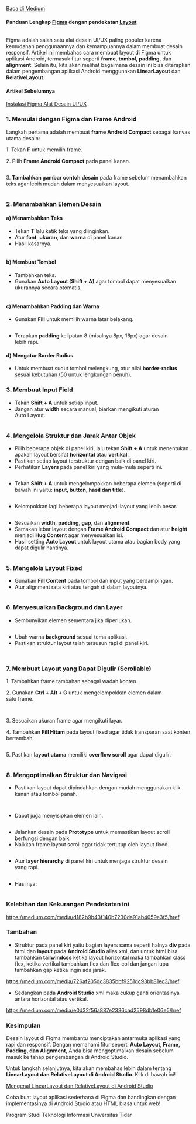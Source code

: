 <!--START_SECTION:medium-->
[Baca di Medium](https://medium.com/@dikaelsaputra/desain-aplikasi-di-figma-langkah-tips-layout-046f84ba7ce5?source=rss-272e0aace4a6------2)

<h4>Panduan Lengkap <a href="https://medium.com/u/44d2100e80cd">Figma</a> dengan pendekatan <a href="https://medium.com/u/932402d62e5b">Layout</a></h4><figure><img alt="" src="https://cdn-images-1.medium.com/max/768/1*V6BwB2lxVNJvroUf5kz34Q.png" /></figure><p>Figma adalah salah satu alat desain UI/UX paling populer karena kemudahan penggunaannya dan kemampuannya dalam membuat desain responsif. Artikel ini membahas cara membuat layout di Figma untuk aplikasi Android, termasuk fitur seperti <strong>frame</strong>, <strong>tombol</strong>, <strong>padding</strong>, dan <strong>alignment</strong>. Selain itu, kita akan melihat bagaimana desain ini bisa diterapkan dalam pengembangan aplikasi Android menggunakan <strong>LinearLayout</strong> dan <strong>RelativeLayout</strong>.</p><h4>Artikel Sebelumnya</h4><p><a href="https://medium.com/@dikaelsaputra/instalasi-figma-alat-desain-ui-ux-d2d3e5bade78">Instalasi Figma Alat Desain UI/UX</a></p><h3>1. Memulai dengan Figma dan Frame Android</h3><p>Langkah pertama adalah membuat <strong>frame Android Compact</strong> sebagai kanvas utama desain:</p><p>1. Tekan <strong>F</strong> untuk memilih frame.</p><p>2. Pilih <strong>Frame Android Compact</strong> pada panel kanan.</p><figure><img alt="" src="https://cdn-images-1.medium.com/max/768/1*l9w0nB4-idawKhAtVts2gw.png" /></figure><p>3. <strong>Tambahkan gambar contoh desain</strong> pada frame sebelum menambahkan teks agar lebih mudah dalam menyesuaikan layout.</p><figure><img alt="" src="https://cdn-images-1.medium.com/max/768/1*1akEdQaeXrzFopayINRnqA.png" /></figure><h3>2. Menambahkan Elemen Desain</h3><h4>a) Menambahkan Teks</h4><ul><li>Tekan <strong>T</strong> lalu ketik teks yang diinginkan.</li><li>Atur <strong>font</strong>, <strong>ukuran</strong>, dan <strong>warna</strong> di panel kanan.</li><li>Hasil kasarnya.</li></ul><figure><img alt="" src="https://cdn-images-1.medium.com/max/768/1*ueQRRPMKyAdkI2hHYYrPGA.png" /></figure><h4>b) Membuat Tombol</h4><ul><li>Tambahkan teks.</li><li>Gunakan <strong>Auto Layout (Shift + A)</strong> agar tombol dapat menyesuaikan ukurannya secara otomatis.</li></ul><figure><img alt="" src="https://cdn-images-1.medium.com/max/768/1*V08rbanM5j_43Ocb3fyfWA.png" /></figure><h4>c) Menambahkan Padding dan Warna</h4><ul><li>Gunakan <strong>Fill</strong> untuk memilih warna latar belakang.</li></ul><figure><img alt="" src="https://cdn-images-1.medium.com/max/768/1*Nb1QYUTGskH8h8uW3OfVPA.png" /></figure><ul><li>Terapkan <strong>padding</strong> kelipatan 8 (misalnya 8px, 16px) agar desain lebih rapi.</li></ul><h4>d) Mengatur Border Radius</h4><ul><li>Untuk membuat sudut tombol melengkung, atur nilai <strong>border-radius</strong> sesuai kebutuhan (50 untuk lengkungan penuh).</li></ul><h3>3. Membuat Input Field</h3><ul><li>Tekan <strong>Shift + A</strong> untuk setiap input.</li><li>Jangan atur <strong>width</strong> secara manual, biarkan mengikuti aturan Auto Layout.</li></ul><figure><img alt="" src="https://cdn-images-1.medium.com/max/768/1*WfdUyhMun_naGDPUis-dBA.png" /></figure><h3>4. Mengelola Struktur dan Jarak Antar Objek</h3><ul><li>Pilih beberapa objek di panel kiri, lalu tekan <strong>Shift + A</strong> untuk menentukan apakah layout bersifat <strong>horizontal</strong> atau <strong>vertikal</strong>.</li><li>Pastikan setiap layout terstruktur dengan baik di panel kiri.</li><li>Perhatikan <strong>Layers </strong>pada panel kiri yang mula-mula seperti ini.</li></ul><figure><img alt="" src="https://cdn-images-1.medium.com/max/768/1*ueQRRPMKyAdkI2hHYYrPGA.png" /></figure><ul><li>Tekan <strong>Shift + A</strong> untuk mengelompokkan beberapa elemen (seperti di bawah ini yaitu: <strong>input, button, hasil dan title</strong>).</li></ul><figure><img alt="" src="https://cdn-images-1.medium.com/max/768/1*xpwI_ZacHnHxM682dm_Ulw.png" /></figure><ul><li>Kelompokkan lagi beberapa layout menjadi layout yang lebih besar.</li></ul><figure><img alt="" src="https://cdn-images-1.medium.com/max/768/1*C2XuQLW5QJusCdfCglYMcA.png" /></figure><ul><li>Sesuaikan <strong>width</strong>, <strong>padding</strong>, <strong>gap</strong>, dan <strong>alignment</strong>.</li><li>Samakan lebar layout dengan <strong>Frame Android Compact</strong> dan atur <strong>height</strong> menjadi <strong>Hug Content</strong> agar menyesuaikan isi.</li><li>Hasil setting <strong>Auto Layout </strong>untuk layout utama atau bagian body yang dapat digulir nantinya<strong>.</strong></li></ul><figure><img alt="" src="https://cdn-images-1.medium.com/max/768/1*FMU-TYf5IFRBEGISe7abTw.png" /></figure><h3>5. Mengelola Layout Fixed</h3><ul><li>Gunakan <strong>Fill Content</strong> pada tombol dan input yang berdampingan.</li><li>Atur alignment rata kiri atau tengah di dalam layoutnya.</li></ul><figure><img alt="" src="https://cdn-images-1.medium.com/max/768/1*xb92IoB3FuvwqLjSc5Un2w.png" /></figure><h3>6. Menyesuaikan Background dan Layer</h3><ul><li>Sembunyikan elemen sementara jika diperlukan.</li></ul><figure><img alt="" src="https://cdn-images-1.medium.com/max/768/1*UuU4JA1r76BTPE4ozPNq5A.png" /></figure><ul><li>Ubah warna <strong>background</strong> sesuai tema aplikasi.</li><li>Pastikan struktur layout telah tersusun rapi di panel kiri.</li></ul><figure><img alt="" src="https://cdn-images-1.medium.com/max/379/1*P0TRE2k3-oaETVnvpzWYdQ.png" /></figure><figure><img alt="" src="https://cdn-images-1.medium.com/max/389/1*Yd5Ozkr8NS3SBAphEMOSLw.png" /></figure><h3>7. Membuat Layout yang Dapat Digulir (Scrollable)</h3><p>1. Tambahkan frame tambahan sebagai wadah konten.</p><p>2. Gunakan <strong>Ctrl + Alt + G</strong> untuk mengelompokkan elemen dalam satu frame.</p><figure><img alt="" src="https://cdn-images-1.medium.com/max/768/1*DThwjL72nnWYvPLRCc5p0Q.png" /></figure><figure><img alt="" src="https://cdn-images-1.medium.com/max/768/1*a6sjT42nAVZ33kpj9bHBpw.png" /></figure><p>3. Sesuaikan ukuran frame agar mengikuti layar.</p><p>4. Tambahkan <strong>Fill Hitam</strong> pada layout fixed agar tidak transparan saat konten bertambah.</p><figure><img alt="" src="https://cdn-images-1.medium.com/max/768/1*iO5xXsvqk6i0rGq6jzE6Lg.png" /></figure><p>5. Pastikan <strong>layout utama</strong> memiliki <strong>overflow scroll</strong> agar dapat digulir.</p><figure><img alt="" src="https://cdn-images-1.medium.com/max/768/1*bX8fMha2DaGwqxdy7u5XpQ.png" /></figure><h3>8. Mengoptimalkan Struktur dan Navigasi</h3><ul><li>Pastikan layout dapat dipindahkan dengan mudah menggunakan klik kanan atau tombol panah.</li></ul><figure><img alt="" src="https://cdn-images-1.medium.com/max/768/1*KM50avROo24PI0sA4j2jNA.png" /></figure><figure><img alt="" src="https://cdn-images-1.medium.com/max/768/1*fwkoVynMTZmUmkwDSJtrIA.png" /></figure><ul><li>Dapat juga menyisipkan elemen lain.</li></ul><figure><img alt="" src="https://cdn-images-1.medium.com/max/768/1*1ohTPORJSseP_WYVPndIFA.png" /></figure><ul><li>Jalankan desain pada <strong>Prototype</strong> untuk memastikan layout scroll berfungsi dengan baik.</li><li>Naikkan frame layout scroll agar tidak tertutup oleh layout fixed.</li></ul><figure><img alt="" src="https://cdn-images-1.medium.com/max/768/1*yejcvYQjPb5VmtDyBPVmfg.png" /></figure><ul><li>Atur <strong>layer hierarchy</strong> di panel kiri untuk menjaga struktur desain yang rapi.</li></ul><figure><img alt="" src="https://cdn-images-1.medium.com/max/768/1*UZFWoGR0ab926RC_ik4rDw.png" /></figure><ul><li>Hasilnya:</li></ul><figure><img alt="" src="https://cdn-images-1.medium.com/max/768/1*cWLnohYGRoEwfuyOHROEmQ.png" /></figure><h3>Kelebihan dan Kekurangan Pendekatan ini</h3><a href="https://medium.com/media/d182b9b43f140b7230da91ab4059e3f5/href">https://medium.com/media/d182b9b43f140b7230da91ab4059e3f5/href</a><h3>Tambahan</h3><ul><li>Struktur pada panel kiri yaitu bagian layers sama seperti halnya <strong>div</strong> pada html dan <strong>layout</strong> pada <strong>Android Studio</strong> alias xml, dan untuk html bisa tambahkan <strong>tailwindcss</strong> ketika layout horizontal maka tambahkan class flex, ketika vertikal tambahkan flex dan flex-col dan jangan lupa tambahkan gap ketika ingin ada jarak.</li></ul><a href="https://medium.com/media/726af205dc3835bbf9251dc93bb81ec3/href">https://medium.com/media/726af205dc3835bbf9251dc93bb81ec3/href</a><ul><li>Sedangkan pada <strong>Android Studio</strong> xml maka cukup ganti orientasinya antara horizontal atau vertikal.</li></ul><a href="https://medium.com/media/e0d32f56a887e2336cad2598db1e06e5/href">https://medium.com/media/e0d32f56a887e2336cad2598db1e06e5/href</a><h3>Kesimpulan</h3><p>Desain layout di Figma membantu menciptakan antarmuka aplikasi yang rapi dan responsif. Dengan memahami fitur seperti <strong>Auto Layout, Frame, Padding, dan Alignment</strong>, Anda bisa mengoptimalkan desain sebelum masuk ke tahap pengembangan di Android Studio.</p><p>Untuk langkah selanjutnya, kita akan membahas lebih dalam tentang <strong>LinearLayout dan RelativeLayout di Android Studio</strong>. Klik di bawah ini!</p><p><a href="https://medium.com/@dikaelsaputra/mengenal-linearlayout-dan-relativelayout-di-android-studio-700bbf5a0b62">Mengenal LinearLayout dan RelativeLayout di Android Studio</a></p><p>Coba buat layout aplikasi sederhana di Figma dan bandingkan dengan implementasinya di Android Studio atau HTML biasa untuk web!</p><p>Program Studi Teknologi Informasi Universitas Tidar</p><img alt="" height="1" src="https://medium.com/_/stat?event=post.clientViewed&referrerSource=full_rss&postId=046f84ba7ce5" width="1" />
<!--END_SECTION:medium-->
